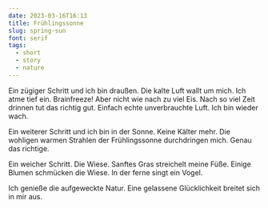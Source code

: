 ```yaml
---
date: 2023-03-16T16:13
title: Frühlingssonne
slug: spring-sun
font: serif
tags:
  - short
  - story
  - nature
---
```


Ein zügiger Schritt und ich bin draußen. Die kalte Luft wallt um mich.
Ich atme tief ein. Brainfreeze! Aber nicht wie nach zu viel Eis. Nach so viel Zeit drinnen tut das richtig gut. Einfach echte unverbrauchte Luft. Ich bin wieder wach.

Ein weiterer Schritt und ich bin in der Sonne. Keine Kälter mehr. Die wohligen warmen Strahlen der Frühlingssonne durchdringen mich. Genau das richtige.

Ein weicher Schritt. Die Wiese.
Sanftes Gras streichelt meine Füße. Einige Blumen schmücken die Wiese. In der ferne singt ein Vogel.

Ich genieße die aufgeweckte Natur.
Eine gelassene Glücklichkeit breitet sich in mir aus.
